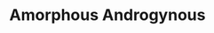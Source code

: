 ---
title: "Amorphous Androgynous"
summary: "One of the Future Sound Of London's most well-known aliases. Used for their early-1990's album and their more recent releases , and . The later psychedelic releases generally add a 'The' to the name to differentiate from the '90s electronic material. The liner notes for FSOL's album make mention of an Amorphous Androgynous album with a plain black cover called , which after 14 years of mystery was finally released under the FSOL name."
image: "amorphous-androgynous.jpg"
apple_music_artist_url: "None"
wikipedia_url: "none"
---
